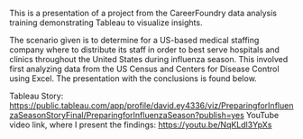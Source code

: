This is a presentation of a project from the CareerFoundry data analysis training demonstrating Tableau to visualize insights. 

The scenario given is to determine for a US-based medical staffing company where to distribute its staff in order to best serve hospitals and clinics throughout the United States during influenza season. This involved first analyzing data from the US Census and Centers for Disease Control using Excel. The presentation with the conclusions is found below.

Tableau Story: https://public.tableau.com/app/profile/david.ey4336/viz/PreparingforInfluenzaSeasonStoryFinal/PreparingforInfluenzaSeason?publish=yes
YouTube video link, where I present the findings: https://youtu.be/NqKLdl3YpXs
